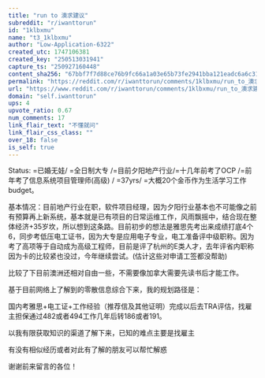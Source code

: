 ```yaml
---
title: "run to 澳求建议"
subreddit: "r/iwanttorun"
id: "1klbxmu"
name: "t3_1klbxmu"
author: "Low-Application-6322"
created_utc: 1747106381
created_key: "250513031941"
capture_ts: "250927160448"
content_sha256: "67bbf7f7d88ce76b9fc66a1a03e65b73fe2941bba121eadc6a6c319ed333fd87"
permalink: "https://reddit.com/r/iwanttorun/comments/1klbxmu/run_to_澳求建议/"
url: "https://www.reddit.com/r/iwanttorun/comments/1klbxmu/run_to_澳求建议/"
domain: "self.iwanttorun"
ups: 4
upvote_ratio: 0.67
num_comments: 17
link_flair_text: "不懂就问"
link_flair_css_class: ""
over_18: false
is_self: true
---
```


Status: =已婚无娃/ =全日制大专 /=目前夕阳地产行业/=十几年前考了OCP
/=前年考了信息系统项目管理师(高级) / =37yrs/
=大概20个金币作为生活学习工作budget。

基本情况：目前地产行业在职，软件项目经理，因为夕阳行业基本也不可能像之前有预算再上新系统，基本就是已有项目的日常运维工作，风雨飘摇中，结合现在整体经济+35岁坎，所以想到这条路。目前初步的想法是雅思先考出来成绩打底4个6，同步考低压电工证书，因为大专是应用电子专业，电工准备评中级职称。因为考了高项等于自动成为高级工程师，目前是评了杭州的E类人才，去年评省内职称因为卡的比较紧也没过，今年继续尝试。(估计这些对申请工签都没帮助)

比较了下目前澳洲还相对自由一些，不需要像加拿大需要先读书后才能工作。

基于目前网络上了解到的零散信息综合下来，我的规划路径是：

国内考雅思+电工证+工作经验（推荐信及其他证明）完成以后去TRA评估，找雇主担保通过482或者494工作几年后转186或者191。

以我有限获取知识的渠道了解下来，已知的难点主要是找雇主

有没有相似经历或者对此有了解的朋友可以帮忙解惑

谢谢前来留言的各位！
